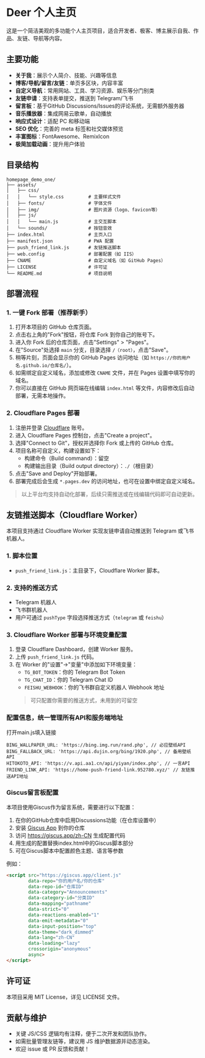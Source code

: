 # Deer 个人主页

这是一个简洁美观的多功能个人主页项目，适合开发者、极客、博主展示自我、作品、友链、导航等内容。

## 主要功能

- **关于我**：展示个人简介、技能、兴趣等信息
- **博客/导航/留言/友链**：单页多区块，内容丰富
- **自定义导航**：常用网站、工具、学习资源、娱乐等分门别类
- **友链申请**：支持表单提交，推送到 Telegram/飞书
- **留言板**：基于GitHub Discussions/Issues的评论系统，无需额外服务器
- **音乐播放器**：集成网易云歌单，自动播放
- **响应式设计**：适配 PC 和移动端
- **SEO 优化**：完善的 meta 标签和社交媒体预览
- **丰富图标**：FontAwesome、RemixIcon
- **极简加载动画**：提升用户体验

## 目录结构

```
homepage_demo_one/
├── assets/
│   ├── css/
│   │   └── style.css         # 主要样式文件
│   ├── fonts/                # 字体文件
│   ├── img/                  # 图片资源（logo、favicon等）
│   ├── js/
│   │   └── main.js           # 主交互脚本
│   └── sounds/               # 按钮音效
├── index.html                # 主页入口
├── manifest.json             # PWA 配置
├── push_friend_link.js       # 友链推送脚本
├── web.config                # 部署配置（如 IIS）
├── CNAME                     # 自定义域名（如 GitHub Pages）
├── LICENSE                   # 许可证
└── README.md                 # 项目说明
```



## 部署流程

### 1. 一键 Fork 部署（推荐新手）

1. 打开本项目的 GitHub 仓库页面。
2. 点击右上角的"Fork"按钮，将仓库 Fork 到你自己的账号下。
3. 进入你 Fork 后的仓库页面，点击"Settings" > "Pages"。
4. 在"Source"处选择 `main` 分支，目录选择 `/（root）`，点击"Save"。
5. 稍等片刻，页面会显示你的 GitHub Pages 访问地址（如 `https://你的用户名.github.io/仓库名/`）。
6. 如需绑定自定义域名，添加或修改 `CNAME` 文件，并在 Pages 设置中填写你的域名。
7. 你可以直接在 GitHub 网页端在线编辑 `index.html` 等文件，内容修改后自动部署，无需本地操作。

### 2. Cloudflare Pages 部署

1. 注册并登录 [Cloudflare](https://dash.cloudflare.com/) 账号。
2. 进入 Cloudflare Pages 控制台，点击"Create a project"。
3. 选择"Connect to Git"，授权并选择你 Fork 或上传的 GitHub 仓库。
4. 项目名称可自定义，构建设置如下：
   - 构建命令（Build command）：留空
   - 构建输出目录（Build output directory）：`./`（根目录）
5. 点击"Save and Deploy"开始部署。
6. 部署完成后会生成 `*.pages.dev` 的访问地址，也可在设置中绑定自定义域名。


> 以上平台均支持自动化部署，后续只需推送或在线编辑代码即可自动更新。

## 友链推送脚本（Cloudflare Worker）

本项目支持通过 Cloudflare Worker 实现友链申请自动推送到 Telegram 或飞书机器人。

### 1. 脚本位置
- `push_friend_link.js`：主目录下，Cloudflare Worker 脚本。

### 2. 支持的推送方式
- Telegram 机器人
- 飞书群机器人
- 用户可通过 `pushType` 字段选择推送方式（`telegram` 或 `feishu`）

### 3. Cloudflare Worker 部署与环境变量配置
1. 登录 Cloudflare Dashboard，创建 Worker 服务。
2. 上传 `push_friend_link.js` 代码。
3. 在 Worker 的"设置"->"变量"中添加如下环境变量：
   - `TG_BOT_TOKEN`：你的 Telegram Bot Token
   - `TG_CHAT_ID`：你的 Telegram Chat ID
   - `FEISHU_WEBHOOK`：你的飞书群自定义机器人 Webhook 地址
   > 可只配置你需要的推送方式，未用到的可留空

### 配置信息，统一管理所有API和服务端地址

打开main.js填入链接
```
BING_WALLPAPER_URL: 'https://bing.img.run/rand.php', // 必应壁纸API
BING_FALLBACK_URL: 'https://api.dujin.org/bing/1920.php', // 备用壁纸API
HITOKOTO_API: 'https://v.api.aa1.cn/api/yiyan/index.php', // 一言API
FRIEND_LINK_API: 'https://home-push-friend-link.952780.xyz/' // 友链推送API地址
```

### Giscus留言板配置

本项目使用Giscus作为留言系统，需要进行以下配置：

1. 在你的GitHub仓库中启用Discussions功能（在仓库设置中）
2. 安装 [Giscus App](https://github.com/apps/giscus) 到你的仓库
3. 访问 https://giscus.app/zh-CN 生成配置代码
4. 用生成的配置替换index.html中的Giscus脚本部分
5. 可在Giscus脚本中配置颜色主题、语言等参数

例如：

```html
<script src="https://giscus.app/client.js"
        data-repo="你的用户名/你的仓库"
        data-repo-id="仓库ID"
        data-category="Announcements"
        data-category-id="分类ID"
        data-mapping="pathname"
        data-strict="0"
        data-reactions-enabled="1"
        data-emit-metadata="0"
        data-input-position="top"
        data-theme="dark_dimmed"
        data-lang="zh-CN"
        data-loading="lazy"
        crossorigin="anonymous"
        async>
</script>
```


## 许可证

本项目采用 MIT License，详见 LICENSE 文件。



## 贡献与维护

- 关键 JS/CSS 逻辑均有注释，便于二次开发和团队协作。
- 如需批量管理友链等，建议用 JS 维护数据源并动态渲染。
- 欢迎 issue 或 PR 反馈和贡献！